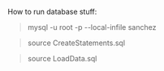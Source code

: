 How to run database stuff:

> mysql -u root -p --local-infile sanchez

> source CreateStatements.sql

> source LoadData.sql

